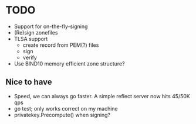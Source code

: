 # TODO

* Support for on-the-fly-signing
* (Re)sign zonefiles
* TLSA support
    * create record from PEM(?) files
    * sign
    * verify
* Use BIND10 memory efficient zone structure?

## Nice to have

* Speed, we can always go faster. A simple reflect server now hits 45/50K qps
* go test; only works correct on my machine
* privatekey.Precompute() when signing? 
